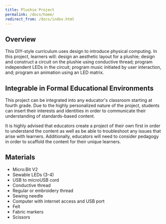```yaml
---
title: Plushie Project
permalink: /docs/home/
redirect_from: /docs/index.html
---
```


## Overview
This DIY-style curriculum uses design to introduce physical computing. In this project, learners will: design an aesthetic layout for a plushie; design and construct a circuit on the plushie using conductive thread; program independent LEDs in the circuit; program music initiated by user interaction, and; program an animation using an LED matrix.

## Integrable in Formal Educational Environments
This project can be integrated into any educator's classroom starting at fourth grade. Due to the highly personalized nature of the project, students can insert their interests and identities in order to communicate their understanding of standards-based content.

It is highly advised that educators create a project of their own first in order to understand the content as well as be able to troubleshoot any issues that arise with learners. Additionally, educators will need to consider pedagogy in order to scaffold the content for their unique learners.

## Materials
- Micro:Bit V2
- Sewable LEDs (3-4)
- USB to microUSB cord
- Conductive thread
- Regular or embroidery thread
- Sewing needle
- Computer with internet access and USB port
- Felt
- Fabric markers
- Scissors
